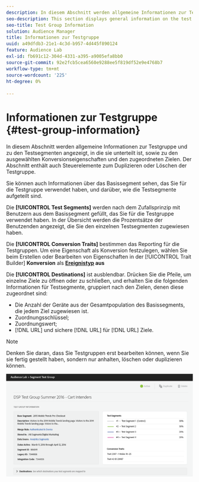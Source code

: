 ```yaml
---
description: In diesem Abschnitt werden allgemeine Informationen zur Testgruppe und zu den Testsegmenten angezeigt, in die sie unterteilt ist, sowie zu den ausgewählten Konversionseigenschaften und den zugeordneten Zielen. Der Abschnitt enthält auch Steuerelemente zum Duplizieren oder Löschen der Testgruppe.
seo-description: This section displays general information on the test group and the test segments it is divided into, the selected conversion traits and mapped destinations. The section also provides controls for duplicating or deleting the test group.
seo-title: Test Group Information
solution: Audience Manager
title: Informationen zur Testgruppe
uuid: a49dfdb3-21e1-4c3d-b957-4d445f890124
feature: Audience Lab
exl-id: fb691c12-304d-4331-a395-a9005efa8bb0
source-git-commit: 92e2fcb5cea6560e9288ee5f819df52e9e4768b7
workflow-type: tm+mt
source-wordcount: '225'
ht-degree: 0%

---
```


# Informationen zur Testgruppe {#test-group-information}

In diesem Abschnitt werden allgemeine Informationen zur Testgruppe und zu den Testsegmenten angezeigt, in die sie unterteilt ist, sowie zu den ausgewählten Konversionseigenschaften und den zugeordneten Zielen. Der Abschnitt enthält auch Steuerelemente zum Duplizieren oder Löschen der Testgruppe.

Sie können auch Informationen über das Basissegment sehen, das Sie für die Testgruppe verwendet haben, und darüber, wie die Testsegmente aufgeteilt sind.

Die **[!UICONTROL Test Segments]** werden nach dem Zufallsprinzip mit Benutzern aus dem Basissegment gefüllt, das Sie für die Testgruppe verwendet haben. In der Übersicht werden die Prozentsätze der Benutzenden angezeigt, die Sie den einzelnen Testsegmenten zugewiesen haben.

Die **[!UICONTROL Conversion Traits]** bestimmen das Reporting für die Testgruppen. Um eine Eigenschaft als Konversion festzulegen, wählen Sie beim Erstellen oder Bearbeiten von Eigenschaften in der [!UICONTROL Trait Builder] **Konversion** als **[Ereignistyp](../../features/traits/create-onboarded-rule-based-traits.md) aus**

Die **[!UICONTROL Destinations]** ist ausblendbar. Drücken Sie die Pfeile, um einzelne Ziele zu öffnen oder zu schließen, und erhalten Sie die folgenden Informationen für Testsegmente, gruppiert nach den Zielen, denen diese zugeordnet sind:

* Die Anzahl der Geräte aus der Gesamtpopulation des Basissegments, die jedem Ziel zugewiesen ist.
* Zuordnungsschlüssel;
* Zuordnungswert;
* [!DNL URL] und sichere [!DNL URL] für [!DNL URL] Ziele.

>[!NOTE]
>
>Denken Sie daran, dass Sie Testgruppen erst bearbeiten können, wenn Sie sie fertig gestellt haben, sondern nur anhalten, löschen oder duplizieren können.

![](assets/test-groups-information.PNG)
